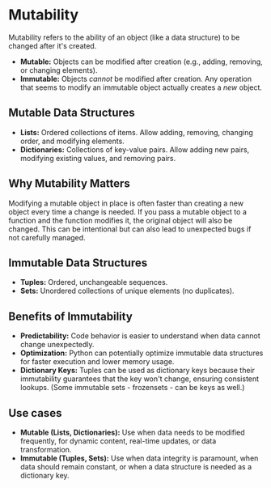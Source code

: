 # Mutability
Mutability refers to the ability of an object (like a data structure) to be changed after it's created.  

* **Mutable:**  Objects can be modified after creation (e.g., adding, removing, or changing elements).
* **Immutable:** Objects *cannot* be modified after creation.  Any operation that seems to modify an immutable object actually creates a *new* object.
## Mutable Data Structures

* **Lists:**  Ordered collections of items.  Allow adding, removing, changing order, and modifying elements. 
* **Dictionaries:** Collections of key-value pairs.  Allow adding new pairs, modifying existing values, and removing pairs. 
## Why Mutability Matters
Modifying a mutable object in place is often faster than creating a new object every time a change is needed. If you pass a mutable object to a function and the function modifies it, the original object will also be changed.  This can be intentional but can also lead to unexpected bugs if not carefully managed.
## Immutable Data Structures

* **Tuples:** Ordered, unchangeable sequences.
* **Sets:** Unordered collections of unique elements (no duplicates).
## Benefits of Immutability

* **Predictability:**  Code behavior is easier to understand when data cannot change unexpectedly.
* **Optimization:** Python can potentially optimize immutable data structures for faster execution and lower memory usage.
* **Dictionary Keys:** Tuples can be used as dictionary keys because their immutability guarantees that the key won't change, ensuring consistent lookups.  (Some immutable sets - frozensets - can be keys as well.)
## Use cases

* **Mutable (Lists, Dictionaries):** Use when data needs to be modified frequently, for dynamic content, real-time updates, or data transformation. 
* **Immutable (Tuples, Sets):** Use when data integrity is paramount, when data should remain constant, or when a data structure is needed as a dictionary key.
